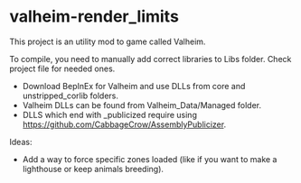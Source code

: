 # valheim-render_limits

This project is an utility mod to game called Valheim.

To compile, you need to manually add correct libraries to Libs folder. Check project file for needed ones.

- Download BepInEx for Valheim and use DLLs from core and unstripped_corlib folders.
- Valheim DLLs can be found from Valheim_Data/Managed folder.
- DLLS which end with _publicized require using https://github.com/CabbageCrow/AssemblyPublicizer.

Ideas:

- Add a way to force specific zones loaded (like if you want to make a lighthouse or keep animals breeding).